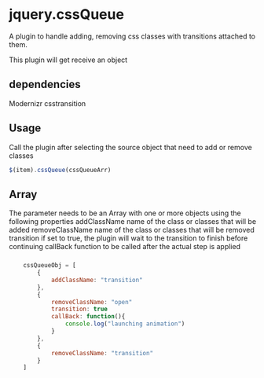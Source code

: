jquery.cssQueue
===============

A plugin to handle adding, removing css classes with transitions attached to them. 

This plugin will get receive an object 

## dependencies

Modernizr csstransition


Usage
-----
Call the plugin after selecting the source object that need to add or remove classes

``` javascript
$(item).cssQueue(cssQueueArr)
```

## Array
The parameter needs to be an Array with one or more objects using the following properties
	addClassName		name of the class or classes that will be added 
	removeClassName		name of the class or classes that will be removed
	transition  		if set to true, the plugin will wait to the transition to finish before continuing
	callBack			function to be called after the actual step is applied


### 
``` javascript
	cssQueueObj = [
	    {
	        addClassName: "transition"
	    },
	    {
	        removeClassName: "open"
	        transition: true
	        callBack: function(){
	        	console.log("launching animation")
	    	}
	    },
	    {
	        removeClassName: "transition"
	    }
	]

```